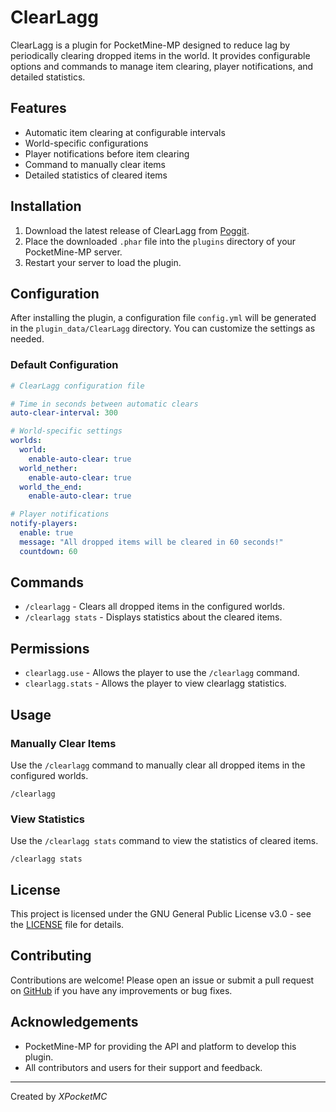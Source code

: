 # ClearLagg

ClearLagg is a plugin for PocketMine-MP designed to reduce lag by periodically clearing dropped items in the world. It provides configurable options and commands to manage item clearing, player notifications, and detailed statistics.

## Features

- Automatic item clearing at configurable intervals
- World-specific configurations
- Player notifications before item clearing
- Command to manually clear items
- Detailed statistics of cleared items

## Installation

1. Download the latest release of ClearLagg from [Poggit](https://poggit.pmmp.io/p/clearlagg).
2. Place the downloaded `.phar` file into the `plugins` directory of your PocketMine-MP server.
3. Restart your server to load the plugin.

## Configuration

After installing the plugin, a configuration file `config.yml` will be generated in the `plugin_data/ClearLagg` directory. You can customize the settings as needed.

### Default Configuration

```yaml
# ClearLagg configuration file

# Time in seconds between automatic clears
auto-clear-interval: 300

# World-specific settings
worlds:
  world:
    enable-auto-clear: true
  world_nether:
    enable-auto-clear: true
  world_the_end:
    enable-auto-clear: true

# Player notifications
notify-players:
  enable: true
  message: "All dropped items will be cleared in 60 seconds!"
  countdown: 60
```

## Commands

- `/clearlagg` - Clears all dropped items in the configured worlds.
- `/clearlagg stats` - Displays statistics about the cleared items.

## Permissions

- `clearlagg.use` - Allows the player to use the `/clearlagg` command.
- `clearlagg.stats` - Allows the player to view clearlagg statistics.

## Usage

### Manually Clear Items

Use the `/clearlagg` command to manually clear all dropped items in the configured worlds. 

```plaintext
/clearlagg
```

### View Statistics

Use the `/clearlagg stats` command to view the statistics of cleared items.

```plaintext
/clearlagg stats
```

## License

This project is licensed under the GNU General Public License v3.0 - see the [LICENSE](LICENSE) file for details.

## Contributing

Contributions are welcome! Please open an issue or submit a pull request on [GitHub](https://github.com/XPocketMC/clearlagg) if you have any improvements or bug fixes.

## Acknowledgements

- PocketMine-MP for providing the API and platform to develop this plugin.
- All contributors and users for their support and feedback.
---
Created by *XPocketMC*
